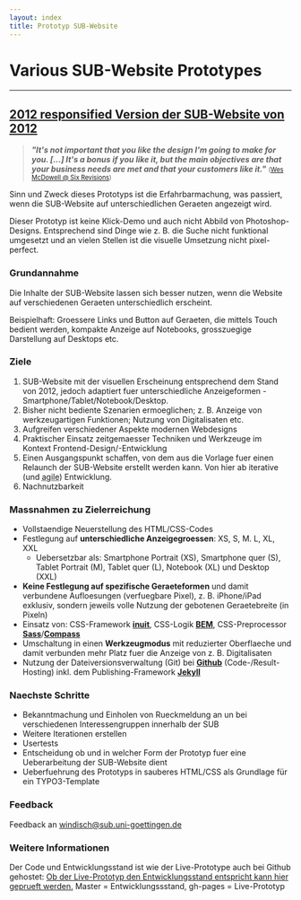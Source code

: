 ```yaml
---
layout: index
title: Prototyp SUB-Website
---
```


# Various SUB-Website Prototypes

---

## [2012 responsified Version der SUB-Website von 2012](2012responsified.html)

> *__"It's not important that you like the design I'm going to make for you. [...] It's a bonus if you like it, but the main objectives are that your business needs are met and that your customers like it."__* <span style="font-size: 80%">(<a href="http://sixrevisions.com/project-management/clients-dont-have-to-like-your-work/">Wes McDowell @ Six Revisions</a>)</span>

Sinn und Zweck dieses Prototyps ist die Erfahrbarmachung, was passiert, wenn die SUB-Website auf unterschiedlichen Geraeten angezeigt wird.

Dieser Prototyp ist keine Klick-Demo und auch nicht Abbild von Photoshop-Designs. Entsprechend sind Dinge wie z. B. die Suche nicht funktional umgesetzt und an vielen Stellen ist die visuelle Umsetzung nicht pixel-perfect.

### Grundannahme

Die Inhalte der SUB-Website lassen sich besser nutzen, wenn die Website auf verschiedenen Geraeten unterschiedlich erscheint.

Beispielhaft: Groessere Links und Button auf Geraeten, die mittels Touch bedient werden, kompakte Anzeige auf Notebooks, grosszuegige Darstellung auf Desktops etc.

### Ziele

1. SUB-Website mit der visuellen Erscheinung entsprechend dem Stand von 2012, jedoch adaptiert fuer unterschiedliche Anzeigeformen - Smartphone/Tablet/Notebook/Desktop.
2. Bisher nicht bediente Szenarien ermoeglichen; z. B. Anzeige von werkzeugartigen Funktionen; Nutzung von Digitalisaten etc.
3. Aufgreifen verschiedener Aspekte modernen Webdesigns
4. Praktischer Einsatz zeitgemaesser Techniken und Werkzeuge im Kontext Frontend-Design/-Entwicklung
5. Einen Ausgangspunkt schaffen, von dem aus die Vorlage fuer einen Relaunch der SUB-Website erstellt werden kann. Von hier ab iterative (und <abbr title="Buzzword-Bingo anyone">agile</abbr>) Entwicklung.
6. Nachnutzbarkeit

### Massnahmen zu Zielerreichung

* Vollstaendige Neuerstellung des HTML/CSS-Codes
* Festlegung auf __unterschiedliche Anzeigegroessen__: XS, S, M. L, XL, XXL
	* Uebersetzbar als: Smartphone Portrait (XS), Smartphone quer (S), Tablet Portrait (M), Tablet quer (L), Notebook (XL) und Desktop (XXL)
* __Keine Festlegung auf spezifische Geraeteformen__ und damit verbundene Aufloesungen (verfuegbare Pixel), z. B. iPhone/iPad exklusiv, sondern jeweils volle Nutzung der gebotenen Geraetebreite (in Pixeln)
* Einsatz von: CSS-Framework <b><a href="">inuit</a></b>, CSS-Logik <b><a href="">BEM</a></b>, CSS-Preprocessor <b><a href="">Sass</a></b>/<b><a href="">Compass</a></b>
* Umschaltung in einen __Werkzeugmodus__ mit reduzierter Oberflaeche und damit verbunden mehr Platz fuer die Anzeige von z. B. Digitalisaten
* Nutzung der Dateiversionsverwaltung (Git) bei __<a href="">Github</a>__ (Code-/Result-Hosting) inkl. dem Publishing-Framework __<a href="">Jekyll</a>__

### Naechste Schritte

* Bekanntmachung und Einholen von Rueckmeldung an un bei verschiedenen Interessengruppen innerhalb der SUB
* Weitere Iterationen erstellen
* Usertests
* Entscheidung ob und in welcher Form der Prototyp fuer eine Ueberarbeitung der SUB-Website dient
* Ueberfuehrung des Prototyps in sauberes HTML/CSS als Grundlage für ein TYPO3-Template

### Feedback

Feedback an <a href="mailto:windisch@sub.uni-goettingen.de">windisch@sub.uni-goettingen.de</a>

### Weitere Informationen

Der Code und Entwicklungsstand ist wie der Live-Prototype auch bei Github gehostet: [Ob der Live-Prototyp den Entwicklungsstand entspricht kann hier geprueft werden.](https://github.com/subugoe/Prototype-SUB-Website/network) Master = Entwicklungssstand, gh-pages = Live-Prototyp
